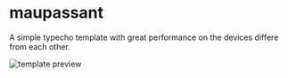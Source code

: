 maupassant
==========

A simple typecho template with great performance on the devices differe from each other.

![template preview](https://cqplew.by3302.livefilestore.com/y2p8TlVOHNe9lgDx9-kUwzs2XfofegWXbwYzvzJzo6s00hbV_nOxSc32UB-6jat9mi4QLuJKG0A4aGyFsSXNScpLhJg8DqkrPVt-R3aQs0ntNA/Maupassant.png "Maupassant template preview")
